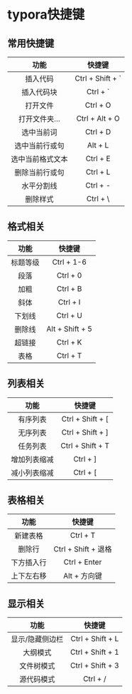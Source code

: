 # typora快捷键

## 常用快捷键

|       功能       |      快捷键       |
| :--------------: | :---------------: |
|     插入代码     | Ctrl + Shift +  ` |
|    插入代码块    |     Ctrl + `      |
|     打开文件     |     Ctrl + O      |
|   打开文件夹…    |  Ctrl + Alt + O   |
|    选中当前词    |     Ctrl + D      |
|  选中当前行或句  |      Alt + L      |
| 选中当前格式文本 |     Ctrl + E      |
|  删除当前行或句  |     Ctrl + L      |
|    水平分割线    |     Ctrl + -      |
|     删除样式     |     Ctrl +  \     |

## 格式相关

|   功能   |     快捷键      |
| :------: | :-------------: |
| 标题等级 |   Ctrl + 1-6    |
|   段落   |    Ctrl + 0     |
|   加粗   |    Ctrl + B     |
|   斜体   |    Ctrl + I     |
|  下划线  |    Ctrl + U     |
|  删除线  | Alt + Shift + 5 |
|  超链接  |    Ctrl + K     |
|   表格   |    Ctrl + T     |

##  列表相关

|     功能     |      快捷键      |
| :----------: | :--------------: |
|   有序列表   | Ctrl + Shift + [ |
|   无序列表   | Ctrl + Shift + ] |
|   任务列表   | Ctrl + Shift + T |
| 增加列表缩减 |     Ctrl + ]     |
| 减小列表缩减 |     Ctrl + [     |

## 表格相关

|    功能    |       快捷键        |
| :--------: | :-----------------: |
|  新建表格  |      Ctrl + T       |
|   删除行   | Ctrl + Shift + 退格 |
| 下方插入行 |    Ctrl + Enter     |
| 上下左右移 |    Alt + 方向键     |

## 显示相关

|      功能       |      快捷键      |
| :-------------: | :--------------: |
| 显示/隐藏侧边栏 | Ctrl + Shift + L |
|    大纲模式     | Ctrl + Shift + 1 |
|   文件树模式    | Ctrl + Shift + 3 |
|   源代码模式    |     Ctrl + /     |
